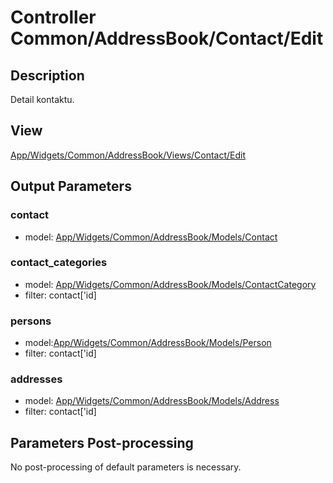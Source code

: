 # Controller Common/AddressBook/Contact/Edit

## Description

Detail kontaktu.

## View

[App/Widgets/Common/AddressBook/Views/Contact/Edit](./../../Views/Contact/Edit.md)

## Output Parameters

### contact
* model: [App/Widgets/Common/AddressBook/Models/Contact](./../../Models/Contact.md)

### contact_categories
* model: [App/Widgets/Common/AddressBook/Models/ContactCategory](./../../Models/ContactCategory.md)
* filter: contact['id]

### persons
* model:[App/Widgets/Common/AddressBook/Models/Person](./../../Models/Person.md)
* filter: contact['id]

### addresses
* model: [App/Widgets/Common/AddressBook/Models/Address](./../../Models/Address.md)
* filter: contact['id]

## Parameters Post-processing
No post-processing of default parameters is necessary.